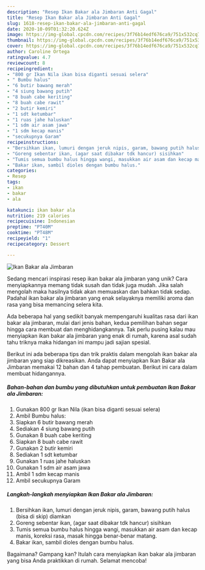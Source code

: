 ```yaml
---
description: "Resep Ikan Bakar ala Jimbaran Anti Gagal"
title: "Resep Ikan Bakar ala Jimbaran Anti Gagal"
slug: 1618-resep-ikan-bakar-ala-jimbaran-anti-gagal
date: 2020-10-09T01:32:20.624Z
image: https://img-global.cpcdn.com/recipes/3f76b14edf676ca9/751x532cq70/ikan-bakar-ala-jimbaran-foto-resep-utama.jpg
thumbnail: https://img-global.cpcdn.com/recipes/3f76b14edf676ca9/751x532cq70/ikan-bakar-ala-jimbaran-foto-resep-utama.jpg
cover: https://img-global.cpcdn.com/recipes/3f76b14edf676ca9/751x532cq70/ikan-bakar-ala-jimbaran-foto-resep-utama.jpg
author: Caroline Ortega
ratingvalue: 4.7
reviewcount: 8
recipeingredient:
- "800 gr Ikan Nila ikan bisa diganti sesuai selera"
- " Bumbu halus"
- "6 butir bawang merah"
- "4 siung bawang putih"
- "8 buah cabe keriting"
- "8 buah cabe rawit"
- "2 butir kemiri"
- "1 sdt ketumbar"
- "1 ruas jahe haluskan"
- "1 sdm air asam jawa"
- "1 sdm kecap manis"
- "secukupnya Garam"
recipeinstructions:
- "Bersihkan ikan, lumuri dengan jeruk nipis, garam, bawang putih halus (bisa di skip) diamkan"
- "Goreng sebentar ikan, (agar saat dibakar tdk hancur) sisihkan"
- "Tumis semua bumbu halus hingga wangi, masukkan air asam dan kecap manis, koreksi rasa, masak hingga benar-benar matang."
- "Bakar ikan, sambil dioles dengan bumbu halus."
categories:
- Resep
tags:
- ikan
- bakar
- ala

katakunci: ikan bakar ala 
nutrition: 219 calories
recipecuisine: Indonesian
preptime: "PT40M"
cooktime: "PT48M"
recipeyield: "1"
recipecategory: Dessert

---
```



![Ikan Bakar ala Jimbaran](https://img-global.cpcdn.com/recipes/3f76b14edf676ca9/751x532cq70/ikan-bakar-ala-jimbaran-foto-resep-utama.jpg)

Sedang mencari inspirasi resep ikan bakar ala jimbaran yang unik? Cara menyiapkannya memang tidak susah dan tidak juga mudah. Jika salah mengolah maka hasilnya tidak akan memuaskan dan bahkan tidak sedap. Padahal ikan bakar ala jimbaran yang enak selayaknya memiliki aroma dan rasa yang bisa memancing selera kita.



Ada beberapa hal yang sedikit banyak mempengaruhi kualitas rasa dari ikan bakar ala jimbaran, mulai dari jenis bahan, kedua pemilihan bahan segar hingga cara membuat dan menghidangkannya. Tak perlu pusing kalau mau menyiapkan ikan bakar ala jimbaran yang enak di rumah, karena asal sudah tahu triknya maka hidangan ini mampu jadi sajian spesial.


Berikut ini ada beberapa tips dan trik praktis dalam mengolah ikan bakar ala jimbaran yang siap dikreasikan. Anda dapat menyiapkan Ikan Bakar ala Jimbaran memakai 12 bahan dan 4 tahap pembuatan. Berikut ini cara dalam membuat hidangannya.

<!--inarticleads1-->

##### Bahan-bahan dan bumbu yang dibutuhkan untuk pembuatan Ikan Bakar ala Jimbaran:

1. Gunakan 800 gr Ikan Nila (ikan bisa diganti sesuai selera)
1. Ambil  Bumbu halus:
1. Siapkan 6 butir bawang merah
1. Sediakan 4 siung bawang putih
1. Gunakan 8 buah cabe keriting
1. Siapkan 8 buah cabe rawit
1. Gunakan 2 butir kemiri
1. Sediakan 1 sdt ketumbar
1. Gunakan 1 ruas jahe haluskan
1. Gunakan 1 sdm air asam jawa
1. Ambil 1 sdm kecap manis
1. Ambil secukupnya Garam




<!--inarticleads2-->

##### Langkah-langkah menyiapkan Ikan Bakar ala Jimbaran:

1. Bersihkan ikan, lumuri dengan jeruk nipis, garam, bawang putih halus (bisa di skip) diamkan
1. Goreng sebentar ikan, (agar saat dibakar tdk hancur) sisihkan
1. Tumis semua bumbu halus hingga wangi, masukkan air asam dan kecap manis, koreksi rasa, masak hingga benar-benar matang.
1. Bakar ikan, sambil dioles dengan bumbu halus.




Bagaimana? Gampang kan? Itulah cara menyiapkan ikan bakar ala jimbaran yang bisa Anda praktikkan di rumah. Selamat mencoba!
